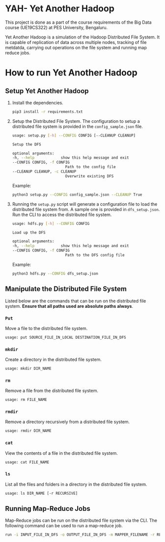 # YAH- Yet Another Hadoop
This project is done as a part of the course requirements of the Big Data course (UE19CS322) at PES University, Bengaluru. 

Yet Another Hadoop is a simulation of the Hadoop Distributed File System. It is capable of replication of data across multiple nodes, tracking of file metdatda, carrying out operations on the file system and running map reduce jobs.

# How to run Yet Another Hadoop

## Setup Yet Another Hadoop

1. Install the dependencies.
    ```bash
    pip3 install -r requirements.txt
    ```

2. Setup the Distributed File System. The configuration to setup a distributed file system is provided in the `config_sample.json` file.
    ```bash
    usage: setup.py [-h] --CONFIG CONFIG [--CLEANUP CLEANUP]

    Setup the DFS

    optional arguments:
    -h, --help            show this help message and exit
    --CONFIG CONFIG, -f CONFIG
                            Path to the config file
    --CLEANUP CLEANUP, -c CLEANUP
                            Overwrite existing DFS
    ```
    Example:
    ```bash
    python3 setup.py --CONFIG config_sample.json --CLEANUP True
    ```

3. Running the `setup.py` script will generate a configuration file to load the distributed file system from. A sample one is provided in `dfs_setup.json`. Run the CLI to access the distributed file system.
    ```bash
    usage: hdfs.py [-h] --CONFIG CONFIG

    Load up the DFS

    optional arguments:
    -h, --help            show this help message and exit
    --CONFIG CONFIG, -f CONFIG
                            Path to the DFS config file
    ```
    Example:
    ```bash
    python3 hdfs.py --CONFIG dfs_setup.json
    ```

## Manipulate the Distributed File System

Listed below are the commands that can be run on the distributed file system. **Ensure that all paths used are absolute paths always**.

### `Put`

Move a file to the distributed file system.

```bash
usage: put SOURCE_FILE_IN_LOCAL DESTINATION_FILE_IN_DFS
```

### `mkdir`

Create a directory in the distributed file system.

```bash
usage: mkdir DIR_NAME
```

### `rm`

Remove a file from the distributed file system.

```bash
usage: rm FILE_NAME
```

### `rmdir`

Remove a directory recursively from a distributed file system.

```bash
usage: rmdir DIR_NAME
```

### `cat`

View the contents of a file in the distributed file system.

```bash
usage: cat FILE_NAME
```

### `ls`

List all the files and folders in a directory in the distributed file system.

```bash
usage: ls DIR_NAME [-r RECURSIVE]
```

## Running Map-Reduce Jobs

Map-Reduce jobs can be run on the distributed file system via the CLI. The following command can be used to run a map-reduce job.

```bash
run -i INPUT_FILE_IN_DFS -o OUTPUT_FILE_IN_DFS -m MAPPER_FILENAME -r REDUCER_FILENAME
```